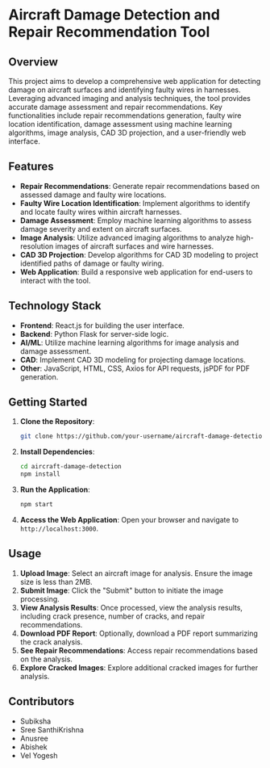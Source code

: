 # Aircraft Damage Detection and Repair Recommendation Tool

## Overview

This project aims to develop a comprehensive web application for detecting damage on aircraft surfaces and identifying faulty wires in harnesses. Leveraging advanced imaging and analysis techniques, the tool provides accurate damage assessment and repair recommendations. Key functionalities include repair recommendations generation, faulty wire location identification, damage assessment using machine learning algorithms, image analysis, CAD 3D projection, and a user-friendly web interface.

## Features

- **Repair Recommendations**: Generate repair recommendations based on assessed damage and faulty wire locations.
- **Faulty Wire Location Identification**: Implement algorithms to identify and locate faulty wires within aircraft harnesses.
- **Damage Assessment**: Employ machine learning algorithms to assess damage severity and extent on aircraft surfaces.
- **Image Analysis**: Utilize advanced imaging algorithms to analyze high-resolution images of aircraft surfaces and wire harnesses.
- **CAD 3D Projection**: Develop algorithms for CAD 3D modeling to project identified paths of damage or faulty wiring.
- **Web Application**: Build a responsive web application for end-users to interact with the tool.

## Technology Stack

- **Frontend**: React.js for building the user interface.
- **Backend**: Python Flask for server-side logic.
- **AI/ML**: Utilize machine learning algorithms for image analysis and damage assessment.
- **CAD**: Implement CAD 3D modeling for projecting damage locations.
- **Other**: JavaScript, HTML, CSS, Axios for API requests, jsPDF for PDF generation.

## Getting Started

1. **Clone the Repository**: 
   ```bash
   git clone https://github.com/your-username/aircraft-damage-detection.git
   ```

2. **Install Dependencies**:
   ```bash
   cd aircraft-damage-detection
   npm install
   ```

3. **Run the Application**:
   ```bash
   npm start
   ```

4. **Access the Web Application**:
   Open your browser and navigate to `http://localhost:3000`.

## Usage

1. **Upload Image**: Select an aircraft image for analysis. Ensure the image size is less than 2MB.
2. **Submit Image**: Click the "Submit" button to initiate the image processing.
3. **View Analysis Results**: Once processed, view the analysis results, including crack presence, number of cracks, and repair recommendations.
4. **Download PDF Report**: Optionally, download a PDF report summarizing the crack analysis.
5. **See Repair Recommendations**: Access repair recommendations based on the analysis.
6. **Explore Cracked Images**: Explore additional cracked images for further analysis.

## Contributors

- Subiksha
- Sree SanthiKrishna
- Anusree
- Abishek
- Vel Yogesh

